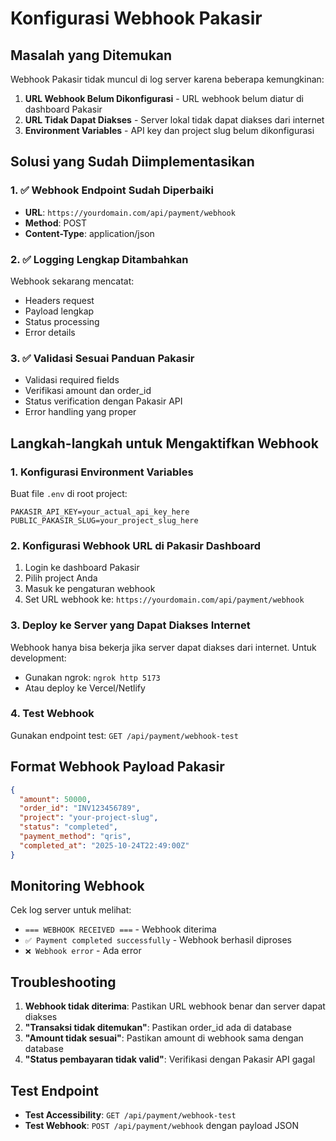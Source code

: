 # Konfigurasi Webhook Pakasir

## Masalah yang Ditemukan

Webhook Pakasir tidak muncul di log server karena beberapa kemungkinan:

1. **URL Webhook Belum Dikonfigurasi** - URL webhook belum diatur di dashboard Pakasir
2. **URL Tidak Dapat Diakses** - Server lokal tidak dapat diakses dari internet
3. **Environment Variables** - API key dan project slug belum dikonfigurasi

## Solusi yang Sudah Diimplementasikan

### 1. ✅ Webhook Endpoint Sudah Diperbaiki
- **URL**: `https://yourdomain.com/api/payment/webhook`
- **Method**: POST
- **Content-Type**: application/json

### 2. ✅ Logging Lengkap Ditambahkan
Webhook sekarang mencatat:
- Headers request
- Payload lengkap
- Status processing
- Error details

### 3. ✅ Validasi Sesuai Panduan Pakasir
- Validasi required fields
- Verifikasi amount dan order_id
- Status verification dengan Pakasir API
- Error handling yang proper

## Langkah-langkah untuk Mengaktifkan Webhook

### 1. Konfigurasi Environment Variables
Buat file `.env` di root project:
```env
PAKASIR_API_KEY=your_actual_api_key_here
PUBLIC_PAKASIR_SLUG=your_project_slug_here
```

### 2. Konfigurasi Webhook URL di Pakasir Dashboard
1. Login ke dashboard Pakasir
2. Pilih project Anda
3. Masuk ke pengaturan webhook
4. Set URL webhook ke: `https://yourdomain.com/api/payment/webhook`

### 3. Deploy ke Server yang Dapat Diakses Internet
Webhook hanya bisa bekerja jika server dapat diakses dari internet. Untuk development:
- Gunakan ngrok: `ngrok http 5173`
- Atau deploy ke Vercel/Netlify

### 4. Test Webhook
Gunakan endpoint test: `GET /api/payment/webhook-test`

## Format Webhook Payload Pakasir

```json
{
  "amount": 50000,
  "order_id": "INV123456789",
  "project": "your-project-slug",
  "status": "completed",
  "payment_method": "qris",
  "completed_at": "2025-10-24T22:49:00Z"
}
```

## Monitoring Webhook

Cek log server untuk melihat:
- `=== WEBHOOK RECEIVED ===` - Webhook diterima
- `✅ Payment completed successfully` - Webhook berhasil diproses
- `❌ Webhook error` - Ada error

## Troubleshooting

1. **Webhook tidak diterima**: Pastikan URL webhook benar dan server dapat diakses
2. **"Transaksi tidak ditemukan"**: Pastikan order_id ada di database
3. **"Amount tidak sesuai"**: Pastikan amount di webhook sama dengan database
4. **"Status pembayaran tidak valid"**: Verifikasi dengan Pakasir API gagal

## Test Endpoint

- **Test Accessibility**: `GET /api/payment/webhook-test`
- **Test Webhook**: `POST /api/payment/webhook` dengan payload JSON

